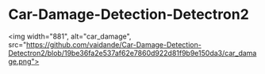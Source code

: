 # Car-Damage-Detection-Detectron2
<img width="881", alt="car_damage", src="https://github.com/vaidande/Car-Damage-Detection-Detectron2/blob/19be36fa2e537af62e7860d922d81f9b9e150da3/car_damage.png">
